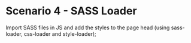 # Scenario 4 - SASS Loader

Import SASS files in JS and add the styles to the page head (using sass-loader, css-loader and style-loader);
